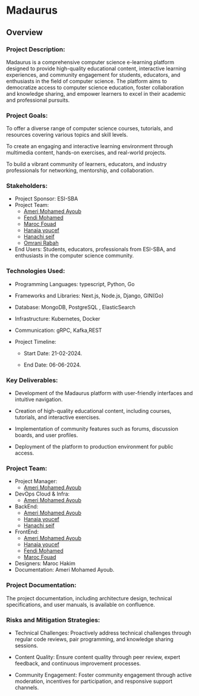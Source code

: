 # Madaurus 
## Overview

### Project Description:

Madaurus is a comprehensive computer science e-learning platform designed to provide high-quality educational content, interactive learning experiences, and community engagement for students, educators, and enthusiasts in the field of computer science. The platform aims to democratize access to computer science education, foster collaboration and knowledge sharing, and empower learners to excel in their academic and professional pursuits.

### Project Goals:

To offer a diverse range of computer science courses, tutorials, and resources covering various topics and skill levels.

To create an engaging and interactive learning environment through multimedia content, hands-on exercises, and real-world projects.

To build a vibrant community of learners, educators, and industry professionals for networking, mentorship, and collaboration.

### Stakeholders:

- Project Sponsor: ESI-SBA
- Project Team:
    - [Ameri Mohamed Ayoub](https://github.com/MuhamedAyoub)
    - [Fendi Mohamed](https://github.com/fendiMohamed)
    - [Maroc Fouad](https://github.com/fouadhakim18)
    - [Hanaia youcef](https://github.com/poysa213)
    - [Hanachi seif](https://github.com/HANNACHI-Seif)
    - [Omrani Rabah](https://github.com/RabehOmrani)
- End Users: Students, educators, professionals from ESI-SBA, and enthusiasts in the computer science community.

### Technologies Used:

- Programming Languages: typescript, Python, Go

- Frameworks and Libraries: Next.js, Node.js, Django, GIN(Go)

- Database: MongoDB, PostgreSQL , ElasticSearch

- Infrastructure: Kubernetes, Docker

- Communication: gRPC, Kafka,REST

- Project Timeline:

  - Start Date: 21-02-2024.

  - End Date: 06-06-2024.

### Key Deliverables:

- Development of the Madaurus platform with user-friendly interfaces and intuitive navigation.

- Creation of high-quality educational content, including courses, tutorials, and interactive exercises.

- Implementation of community features such as forums, discussion boards, and user profiles.

- Deployment of the platform to production environment for public access.

### Project Team:

- Project Manager:
    - [Ameri Mohamed Ayoub](https://github.com/MuhamedAyoub)      
- DevOps Cloud & Infra:
     - [Ameri Mohamed Ayoub](https://github.com/MuhamedAyoub)
- BackEnd:
    - [Ameri Mohamed Ayoub](https://github.com/MuhamedAyoub)
    - [Hanaia youcef](https://github.com/poysa213)
    - [Hanachi seif](https://github.com/HANNACHI-Seif)
- FrontEnd:
    - [Ameri Mohamed Ayoub](https://github.com/MuhamedAyoub)
    - [Hanaia youcef](https://github.com/poysa213)
    - [Fendi Mohamed](https://github.com/fendiMohamed)
    - [Maroc Fouad](https://github.com/fouadhakim18)
- Designers: Maroc Hakim
- Documentation: Ameri Mohamed Ayoub.


### Project Documentation:

The project documentation, including architecture design, technical specifications, and user manuals, is available on  confluence.

### Risks and Mitigation Strategies:

- Technical Challenges: Proactively address technical challenges through regular code reviews, pair programming, and knowledge sharing sessions.

- Content Quality: Ensure content quality through peer review, expert feedback, and continuous improvement processes.

- Community Engagement: Foster community engagement through active moderation, incentives for participation, and responsive support channels.
